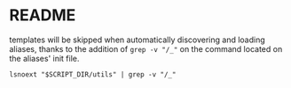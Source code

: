 # README

templates will be skipped when automatically discovering and loading aliases, thanks to the addition of `grep -v "/_"` on the command located on the aliases' init file.

    lsnoext "$SCRIPT_DIR/utils" | grep -v "/_"
